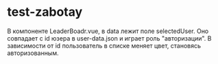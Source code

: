 # test-zabotay

В компоненте LeaderBoadr.vue, в data лежит поле selectedUser. Оно совпадает с id юзера в user-data.json и играет роль "авторизации".
В зависимости от id пользователь в списке меняет цвет, становясь авторизованным.
